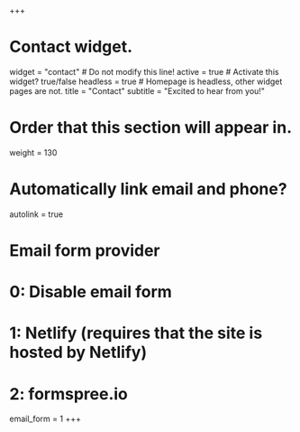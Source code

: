 +++
# Contact widget.
widget = "contact"  # Do not modify this line!
active = true  # Activate this widget? true/false
headless = true  # Homepage is headless, other widget pages are not.
title = "Contact"
subtitle = "Excited to hear from you!"

# Order that this section will appear in.
weight = 130

# Automatically link email and phone?
autolink = true

# Email form provider
#   0: Disable email form
#   1: Netlify (requires that the site is hosted by Netlify)
#   2: formspree.io
email_form = 1
+++

